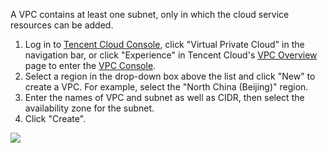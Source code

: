 
A VPC contains at least one subnet, only in which the cloud service resources can be added.

1) Log in to [Tencent Cloud Console](https://console.cloud.tencent.com/), click "Virtual Private Cloud" in the navigation bar, or click "Experience" in Tencent Cloud's [VPC Overview](https://intl.cloud.tencent.com/product/vpc.html) page to enter the [VPC Console](https://console.cloud.tencent.com/vpc/).
2)	Select a region in the drop-down box above the list and click "New" to create a VPC. For example, select the "North China (Beijing)" region.
3)	Enter the names of VPC and subnet as well as CIDR, then select the availability zone for the subnet.
4)	Click "Create".

![](//mccdn.qcloud.com/static/img/55cdba64e785d9b073bc4169a9459e39/image.png)
